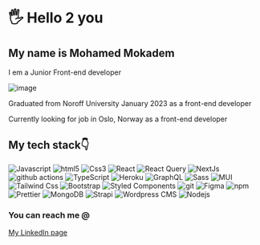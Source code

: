 # 🖐 Hello 2 you 
## My name is Mohamed Mokadem
<p>I em a Junior Front-end developer</p>

![image](https://i.giphy.com/media/qgQUggAC3Pfv687qPC/giphy.webp)

<p>Graduated from Noroff University January 2023 as a front-end developer</p>
<p>Currently looking for job in Oslo, Norway as a front-end developer</p>

## My tech stack👇

<p>
  <img alt="Javascript" src="https://img.shields.io/badge/-Javascript-45b8d8?style=flat-square&logo=javascript&logoColor=white" />
  <img alt="html5" src="https://img.shields.io/badge/-HTML5-E34F26?style=flat-square&logo=html5&logoColor=white" />
  <img alt="Css3" src="https://img.shields.io/badge/-Css3-CC6699?style=flat-square&logo=css3&logoColor=white" />
  <img alt="React" src="https://img.shields.io/badge/-React-45b8d8?style=flat-square&logo=react&logoColor=white" />
  <img alt="React Query" src="https://img.shields.io/badge/-ReactQuery-orange?style=flat-square&logo=reactquery&logoColor=white" />
  <img alt="NextJs" src="https://img.shields.io/badge/-Next-brightgreen?logo=nextdotjs&logoColor=white" />
  <img alt="github actions" src="https://img.shields.io/badge/-Github_Actions-2088FF?style=flat-square&logo=github-actions&logoColor=white" />
  <img alt="TypeScript" src="https://img.shields.io/badge/-TypeScript-007ACC?style=flat-square&logo=typescript&logoColor=white" />
  <img alt="Heroku" src="https://img.shields.io/badge/-Heroku-430098?style=flat-square&logo=heroku&logoColor=white" />
  <img alt="GraphQL" src="https://img.shields.io/badge/-GraphQL-E10098?style=flat-square&logo=graphql&logoColor=white" />
  <img alt="Sass" src="https://img.shields.io/badge/-Sass-CC6699?style=flat-square&logo=sass&logoColor=white" />
  <img alt="MUI" src="https://img.shields.io/badge/-MUI-430098?style=flat-square&logo=materialdesign&logoColor=white" />
  <img alt="Tailwind Css" src="https://img.shields.io/badge/-Tailwind-F7B93E?style=flat-square&logo=tailwindcss&logoColor=white" />
  <img alt="Bootstrap" src="https://img.shields.io/badge/-Bootstrap-blue?style=flat-square&logo=bootstrap&logoColor=white" />
  <img alt="Styled Components" src="https://img.shields.io/badge/-Styled_Components-db7092?style=flat-square&logo=styled-components&logoColor=white" />
  <img alt="git" src="https://img.shields.io/badge/-Git-F05032?style=flat-square&logo=git&logoColor=white" />
  <img alt="Figma" src="https://img.shields.io/badge/-Figma-ea2845?style=flat-square&logo=figma&logoColor=white" />
  <img alt="npm" src="https://img.shields.io/badge/-NPM-CB3837?style=flat-square&logo=npm&logoColor=white" />
  <img alt="Prettier" src="https://img.shields.io/badge/-Prettier-F7B93E?style=flat-square&logo=prettier&logoColor=white" />
  <img alt="MongoDB" src="https://img.shields.io/badge/-MongoDB-13aa52?style=flat-square&logo=mongodb&logoColor=white" />
  <img alt="Strapi" src="https://img.shields.io/badge/-Strapi-blue?style=flat-square&logo=strapi&logoColor=white" />
  <img alt="Wordpress CMS" src="https://img.shields.io/badge/-WP_CMS-orange?style=flat-square&logo=wordpress&logoColor=white" />
  <img alt="Nodejs" src="https://img.shields.io/badge/-Nodejs-43853d?style=flat-square&logo=Node.js&logoColor=white" />
</p>

### You can reach me @ 
[My LinkedIn page](https://www.linkedin.com/in/mohamed-mokadem-9a9290242/)

<!--
**Moa2405/Moa2405** is a ✨ _special_ ✨ repository because its `README.md` (this file) appears on your GitHub profile.

Here are some ideas to get you started:

- 🔭 I’m currently working on ...
- 🌱 I’m currently learning ...
- 👯 I’m looking to collaborate on ...
- 🤔 I’m looking for help with ...
- 💬 Ask me about ...
- 📫 How to reach me: ...
- 😄 Pronouns: ...
- ⚡ Fun fact: ...
-->

